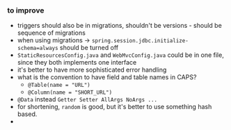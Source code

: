 ### to improve

- triggers should also be in migrations, shouldn't be versions - should be sequence of migrations
- when using migrations -> `spring.session.jdbc.initialize-schema=always` should be turned off
- `StaticResourcesConfig.java` and `WebMvcConfig.java` could be in one file, since they both implements one interface
- it's better to have more sophisticated error handling
- what is the convention to have field and table names in CAPS?
  - `@Table(name = "URL")`
  - `@Column(name = "SHORT_URL")`
- `@Data` instead `Getter Setter AllArgs NoArgs ...`
- for shortening, `random` is good, but it's better to use something hash based.
- 